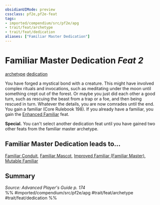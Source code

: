 ```yaml
---
obsidianUIMode: preview
cssclass: pf2e,pf2e-feat
tags:
- imported/compendium/src/pf2e/apg
- trait/feat/archetype
- trait/feat/dedication
aliases: ["Familiar Master Dedication"]
---
```

# Familiar Master Dedication  *Feat 2*  
[archetype](archetype.md)  [dedication](dedication.md)  


You have forged a mystical bond with a creature. This might have involved complex rituals and invocations, such as meditating under the moon until something crept out of the forest. Or maybe you just did each other a good turn, such as rescuing the beast from a trap or a foe, and then being rescued in turn. Whatever the details, you are now comrades until the end. You gain a familiar (Core Rulebook 198). If you already have a familiar, you gain the [Enhanced Familiar](enhanced-familiar-wizard.md) feat.

**Special.** You can't select another dedication feat until you have gained two other feats from the familiar master archetype.

## Familiar Master Dedication leads to...

[Familiar Conduit](familiar-conduit-apg.md), [Familiar Mascot](familiar-mascot-apg.md), [Improved Familiar (Familiar Master)](improved-familiar-familiar-master-apg.md), [Mutable Familiar](mutable-familiar-apg.md)

## Summary

*Source: Advanced Player's Guide p. 174*  
%% #imported/compendium/src/pf2e/apg #trait/feat/archetype #trait/feat/dedication %%
